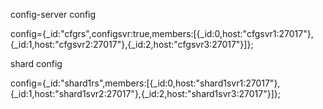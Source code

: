 config-server config

config={_id:"cfgrs",configsvr:true,members:[{_id:0,host:"cfgsvr1:27017"},{_id:1,host:"cfgsvr2:27017"},{_id:2,host:"cfgsvr3:27017"}]};

shard config

config={_id:"shard1rs",members:[{_id:0,host:"shard1svr1:27017"},{_id:1,host:"shard1svr2:27017"},{_id:2,host:"shard1svr3:27017"}]};